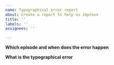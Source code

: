 ```yaml
---
name: Typographical error report
about: Create a report to help us improve
title: ''
labels: ''
assignees: ''

---
```


**Which episode and when does the error happen**


**What is the typographical error**
